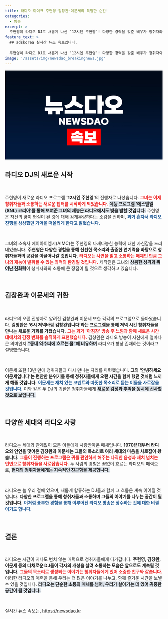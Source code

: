 ```yaml
---
title: 라디오 마이크 주현영·김창완·이문세의 특별한 순간!
categories:
  - 방송
excerpt: >
  주현영이 라디오 DJ로 새롭게 나선 ‘12시엔 주현영’! 다양한 경력을 갖춘 배우가 청취자와 소통하며 새로운 감동을 선사한다. 김창완과 이문세의 귀환으로 세대를 아우르는 라디오의 매력이 더욱 빛난다!
feature_text: >
  ## adskorea 실시간 뉴스 속보입니다.

  주현영이 라디오 DJ로 새롭게 나선 ‘12시엔 주현영’! 다양한 경력을 갖춘 배우가 청취자와 소통하며 새로운 감동을 선사한다. 김창완과 이문세의 귀환으로 세대를 아우르는 라디오의 매력이 더욱 빛난다!
image: '/assets/img/newsdao_breakingnews.jpg'
---
```


<p><img src="/assets/img/newsdao_breakingnews.jpg" alt="adskorea 속보" /></p>

<h2 data-ke-size="size26">라디오 DJ의 새로운 시작</h2>

<p data-ke-size="size16">&nbsp;</p>

<p>주현영이 새로운 라디오 프로그램 <b>‘12시엔 주현영’</b>의 진행자로 나섰습니다. <b><span style="color: #ee2323;">그녀는 이제 청취자들과 소통하는 새로운 챕터를 시작하게 되었습니다.</span></b> <b><span style="background-color: #21538527;">예능 프로그램 ‘에스엔엘(SNL) 코리아’를 통해 보여준 그녀의 재능은 라디오에서도 빛을 발할 것입니다.</span></b> 주현영은 자신의 꿈이 현실이 된 것에 대해 감개무량하다는 소감을 전하며, <b><span style="color: #1a5490;">과거 혼자서 라디오 진행을 상상했던 기억을 떠올리게 한다고 밝혔습니다.</span></b> </p>

<p data-ke-size="size16">&nbsp;</p>

<p>그녀의 소속사 에이아이엠시(AIMC)는 주현영의 다재다능한 능력에 대한 자신감을 드러내었습니다. <b>주현영은 다양한 경험을 통해 신선한 목소리와 출중한 연기력을 바탕으로 청취자들과의 공감을 이끌어나갈 것입니다.</b> <b><span style="color: #ee2323;">라디오는 사연을 읽고 소통하는 매체인 만큼 그녀의 재능이 발휘될 수 있는 최적의 환경일 것입니다.</span></b> 제작진은 그녀의 <b><span style="background-color: #21538527;">상큼한 성격과 뛰어난 친화력</span></b>이 청취자와의 소통에 큰 장점이 될 것으로 생각하고 있습니다. </p>

<p data-ke-size="size16">&nbsp;</p>

<h2 data-ke-size="size26">김창완과 이문세의 귀환</h2>

<p data-ke-size="size16">&nbsp;</p>

<p>라디오의 오랜 진행자로 알려진 김창완과 이문세 또한 각각의 프로그램으로 돌아왔습니다. <b>김창완은 ‘6시 저녁바람 김창완입니다’라는 프로그램을 통해 저녁 시간 청취자들을 만나는 새로운 기회를 가졌습니다.</b> <b><span style="color: #ee2323;">그는 과거 '아침창' 방송 후 느낌과 함께 새로운 시간대에서의 감정 변화를 솔직하게 표현했습니다.</span></b> 김창완은 라디오 방송이 자신에게 얼마나 큰 의미인지 <b><span style="background-color: #21538527;">"동네 약수터에 흐르는 물"에 비유하며</span></b> 라디오가 항상 존재하는 것이라고 설명했습니다. </p>

<p data-ke-size="size16">&nbsp;</p>

<p>이문세 또한 13년 만에 청취자들과 다시 만나는 자리를 마련했습니다. <b>그의 ‘안녕하세요 이문세입니다’는 편안한 분위기를 통해 청취자들에게 오랜 시간을 함께 했던 것처럼 느끼게 해줄 것입니다.</b> <b><span style="color: #1a5490;">이문세는 재치 있는 코멘트와 따뜻한 목소리로 듣는 이들을 사로잡을 것입니다.</span></b> 이와 같은 두 DJ의 귀환은 청취자들에게 <b><span style="background-color: #21538527;">새로운 감성과 추억을 동시에 선사할 것으로 보입니다.</span></b> </p>

<p data-ke-size="size16">&nbsp;</p>

<h2 data-ke-size="size26">다양한 세대의 라디오 사랑</h2>

<p data-ke-size="size16">&nbsp;</p>

<p>라디오는 세대와 관계없이 모든 이들에게 사랑받아온 매체입니다. <b>1970년대부터 라디오와 인연을 맺어온 김창완과 이문세는 그들의 목소리로 여러 세대의 마음을 사로잡아 왔습니다.</b> <b><span style="color: #ee2323;">그들이 진행하는 프로그램은 귀를 편안하게 해주는 나직한 음성과 재치 넘치는 언변으로 청취자들을 사로잡습니다.</span></b> 두 사람의 경험은 끝없이 흐르는 라디오의 매력으로, <b><span style="background-color: #21538527;">현재의 청취자들에게는 지속적인 친근함을 제공합니다.</span></b> </p>

<p data-ke-size="size16">&nbsp;</p>

<p>라디오는 늘 우리 곁에 있으며, 새롭게 합류하는 DJ들과 함께 그 흐름은 계속 이어질 것입니다. <b>다양한 프로그램을 통해 청취자들과 소통하며 그들의 이야기를 나누는 공간이 될 것입니다.</b> <b><span style="color: #1a5490;">이처럼 풍부한 경험을 통해 이루어진 라디오 방송은 장수하는 것에 대한 비결이기도 합니다.</span></b> </p>

<p data-ke-size="size16">&nbsp;</p>

<h2 data-ke-size="size26">결론</h2>

<p data-ke-size="size16">&nbsp;</p>

<p>라디오는 시간이 지나도 변치 않는 매력으로 청취자들에게 다가갑니다. <b>주현영, 김창완, 이문세 등의 다채로운 DJ들이 각자의 개성을 살려 소통하는 모습은 앞으로도 계속될 것입니다.</b> <b><span style="color: #ee2323;">그들의 목소리로 생성되는 이야기는 청취자들에게 있어 소중한 친구와 같습니다.</span></b> 이러한 라디오의 매력을 통해 우리는 더 많은 이야기를 나누고, 함께 즐거운 시간을 보낼 수 있을 것입니다. <b><span style="background-color: #21538527;">라디오는 단순한 소통의 매체를 넘어, 우리가 살아가는 데 있어 귀중한 공간이 될 것입니다.</span></b></p>

<p data-ke-size="size16">&nbsp;</p>
실시간 뉴스 속보는, <a href="https://newsdao.kr" rel="dofollow">https://newsdao.kr</a>


